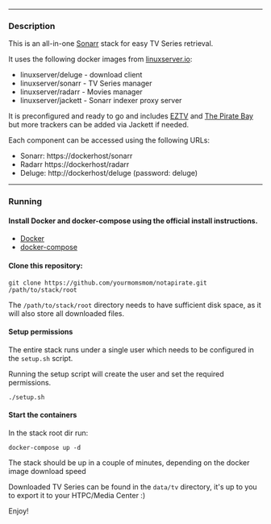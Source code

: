 ----------------------------------------
### Description
This is an all-in-one [Sonarr](https://sonarr.tv/) stack for easy TV Series retrieval.

It uses the following docker images from [linuxserver.io](http://tools.linuxserver.io/dockers):

* linuxserver/deluge        - download client
* linuxserver/sonarr        - TV Series manager
* linuxserver/radarr        - Movies manager
* linuxserver/jackett       - Sonarr indexer proxy server

It is preconfigured and ready to go and includes [EZTV](https://eztv.ag/) and [The Pirate Bay](http://thepiratebay.se/) but more trackers can be added via Jackett if needed.

Each component can be accessed using the following URLs:

* Sonarr:    https://dockerhost/sonarr
* Radarr     https://dockerhost/radarr
* Deluge:    http://dockerhost/deluge (password: deluge)

----------------------------------------
### Running

#### Install Docker and docker-compose using the official install instructions.

* [Docker](https://docs.docker.com/engine/installation/)
* [docker-compose](https://docs.docker.com/compose/install/)

#### Clone this repository:
 ```git clone https://github.com/yourmomsmom/notapirate.git /path/to/stack/root```

 The ```/path/to/stack/root``` directory needs to have sufficient disk space, as it will also store all downloaded files.

#### Setup permissions

The entire stack runs under a single user which needs to be configured in the `setup.sh` script.

Running the setup script will create the user and set the required permissions.

```./setup.sh```

#### Start the containers

In the stack root dir run:

```docker-compose up -d```

The stack should be up in a couple of minutes, depending on the docker image download speed

Downloaded TV Series can be found in the ```data/tv``` directory, it's up to you to export it to your HTPC/Media Center :)

Enjoy!
